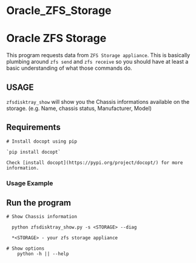 # Oracle_ZFS_Storage

# Oracle ZFS Storage

This program requests data from `ZFS Storage appliance`. This is basically plumbing around `zfs send` and `zfs receive`
so you should have at least a basic understanding of what those commands do.

## USAGE
`zfsdisktray_show` will show you the Chassis informations available on the storage. 
    (e.g. Name, chassis status, Manufacturer, Model)

## Requirements

```
# Install docopt using pip

`pip install docopt`

Check [install docopt](https://pypi.org/project/docopt/) for more information. 
```

### Usage Example
## Run the program

```
# Show Chassis information
 
  python zfsdisktray_show.py -s <STORAGE> --diag
  
  *<STORAGE> - your zfs storage appliance

# Show options
    python -h || --help
```

